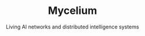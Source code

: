 ---
layout: category
title: "Mycelium"
subtitle: "Living AI networks and distributed intelligence systems"
category: mycelium
---